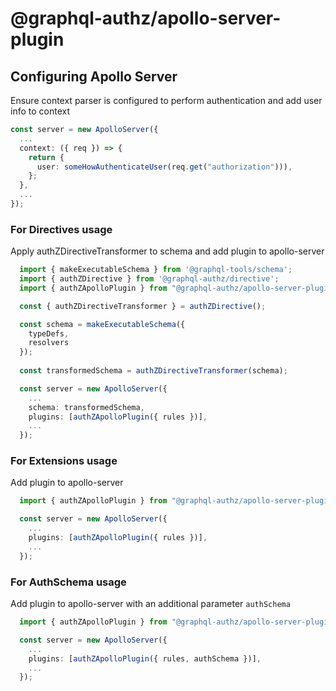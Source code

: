 # @graphql-authz/apollo-server-plugin

## Configuring Apollo Server

Ensure context parser is configured to perform authentication and add user info to context
  ```ts
  const server = new ApolloServer({
    ...
    context: ({ req }) => {
      return {
        user: someHowAuthenticateUser(req.get("authorization"))),
      };
    },
    ...
  });
  ```

### For Directives usage

Apply authZDirectiveTransformer to schema and add plugin to apollo-server
  ```ts
    import { makeExecutableSchema } from '@graphql-tools/schema';
    import { authZDirective } from '@graphql-authz/directive';
    import { authZApolloPlugin } from "@graphql-authz/apollo-server-plugin";

    const { authZDirectiveTransformer } = authZDirective();

    const schema = makeExecutableSchema({
      typeDefs,
      resolvers
    });
    
    const transformedSchema = authZDirectiveTransformer(schema);

    const server = new ApolloServer({
      ...
      schema: transformedSchema,
      plugins: [authZApolloPlugin({ rules })],
      ...
    });
  ```


### For Extensions usage

Add plugin to apollo-server
  ```ts
    import { authZApolloPlugin } from "@graphql-authz/apollo-server-plugin";;

    const server = new ApolloServer({
      ...
      plugins: [authZApolloPlugin({ rules })],
      ...
    });
  ```
### For AuthSchema usage

Add plugin to apollo-server with an additional parameter `authSchema` 
  ```ts
    import { authZApolloPlugin } from "@graphql-authz/apollo-server-plugin";;

    const server = new ApolloServer({
      ...
      plugins: [authZApolloPlugin({ rules, authSchema })],
      ...
    });
  ```